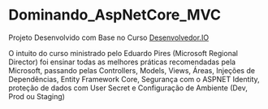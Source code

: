 # Dominando_AspNetCore_MVC
<p>Projeto Desenvolvido com Base no Curso   <a href="https://desenvolvedor.io/curso/dominando-o-asp-net-mvc-core">Desenvolvedor.IO </a>  </p>
<p>O intuito do curso ministrado pelo Eduardo Pires (Microsoft Regional Director) foi ensinar todas as melhores práticas recomendadas pela Microsoft, passando pelas Controllers, Models, Views, Áreas, Injeções de Dependências, Entity Framework Core, Segurança com o ASPNET Identity, proteção de dados com User Secret e Configuração de Ambiente (Dev, Prod ou Staging) </p>
